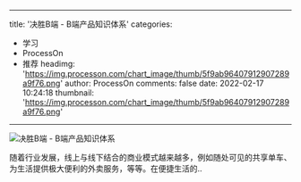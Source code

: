 
---
title: '决胜B端 - B端产品知识体系'
categories: 
 - 学习
 - ProcessOn
 - 推荐
headimg: 'https://img.processon.com/chart_image/thumb/5f9ab96407912907289a9f76.png'
author: ProcessOn
comments: false
date: 2022-02-17 10:24:18
thumbnail: 'https://img.processon.com/chart_image/thumb/5f9ab96407912907289a9f76.png'
---

<div>   
<img class="thumb" alt="决胜B端 - B端产品知识体系" src="https://img.processon.com/chart_image/thumb/5f9ab96407912907289a9f76.png" referrerpolicy="no-referrer">
<p>随着行业发展，线上与线下结合的商业模式越来越多，例如随处可见的共享单车、为生活提供极大便利的外卖服务，等等。在便捷生活的..</p>  
</div>
            